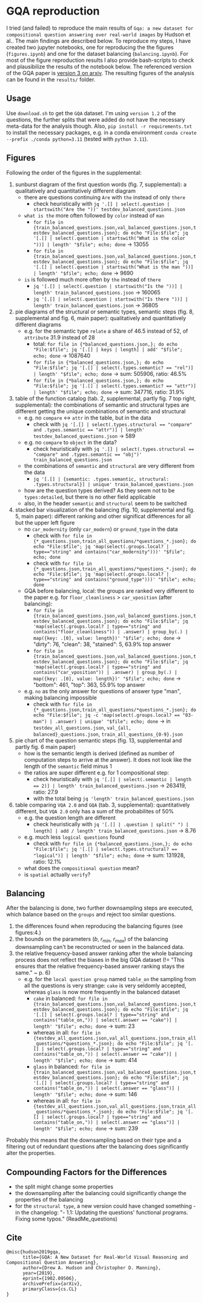 # GQA reproduction

I tried (and failed) to reproduce the main results of `Gqa: a new dataset for compositional question answering over real-world images` by Hudson et al.. The main findings are described below.
To reproduce my steps, I have created two jupyter notebooks, one for reproducing the the figures (`figures.ipynb`) and one for the dataset balancing (`balancing.ipynb`). For most of the figure reproduction results I also provide bash-scripts to check and plausibilize the results of the notebook below.
The referenced version of the GQA paper is [version 3 on arxiv](https://arxiv.org/abs/1902.09506).
The resulting figures of the analysis can be found in the `results/` folder.

## Usage

Use `download.sh` to get the `GQA` dataset. I'm using `version 1.2` of the questions, the further splits that were added do not have the necessary meta-data for the analysis though.
Also, `pip install -r requirements.txt` to install the necessary packages, e.g. in a conda environment `conda create --prefix ./conda python=3.11` (tested with `python 3.11`).

## Figures

Following the order of the figures in the supplemental:

1. sunburst diagram of the first question words (fig. 7, supplemental): a qualitatively and quantitatively different diagram
    * there are questions continuing `Are` with `the` instead of only `there`
        * check heuristically with `jq '.[] | select(.question | startswith("Are the "))' testdev_balanced_questions.json`
    * `what is the` more often followed by `color` instead of `man`
        * `for file in {train_balanced_questions.json,val_balanced_questions.json,testdev_balanced_questions.json}; do echo "File:$file"; jq '[.[] | select(.question | startswith("What is the color "))] | length' "$file"; echo; done` -> $13055$
        * `for file in {train_balanced_questions.json,val_balanced_questions.json,testdev_balanced_questions.json}; do echo "File:$file"; jq '[.[] | select(.question | startswith("What is the man "))] | length' "$file"; echo; done` -> $9690$
    * `is` is followed much more often by `the` instead of `there`
        * `jq '[.[] | select(.question | startswith("Is the "))] | length' train_balanced_questions.json` -> $160065$
        * `jq '[.[] | select(.question | startswith("Is there "))] | length' train_balanced_questions.json` -> $36805$
2. pie diagrams of the structural or semantic types, semantic steps (fig. 8, supplemental and fig. 6, main paper): qualitatively and quantitatively different diagrams
    * e.g. for the semantic type `relate` a share of $46.5%$ instead of $52%$, of `attribute` $31.9%$ instead of $28%$
        * total: `for file in {*balanced_questions.json,}; do echo "File:$file"; jq '[.[] | keys | length] | add' "$file"; echo; done` -> $1087640$
        * `for file in {*balanced_questions.json,}; do echo "File:$file"; jq '[.[] | select(.types.semantic? == "rel")] | length' "$file"; echo; done` -> sum: $505906$, ratio: $46.5\%$
        * `for file in {*balanced_questions.json,}; do echo "File:$file"; jq '[.[] | select(.types.semantic? == "attr")] | length' "$file"; echo; done` -> sum: $347716$, ratio: $31.9\%$
3. table of the function catalog (tab. 2, supplemental, partly fig. 7 top right, supplemental): the combinations of semantic and structural types are different getting the unique combinations of semantic and structural 
    * e.g. no `compare` <-> `attr` in the table, but in the data
        * check with `jq '[.[] | select(.types.structural == "compare" and .types.semantic == "attr")] | length' testdev_balanced_questions.json` -> $589$
    * e.g. no `compare` to `object` in the data?
        * check heuristically with `jq '.[] | select(.types.structural == "compare" and .types.semantic == "obj")' train_balanced_questions.json`
    * the combinations of `semantic` and `structural` are very different from the data
        * `jq '[.[] | {semantic: .types.semantic, structural: .types.structural}] | unique' train_balanced_questions.json`
    * how are the question types derived? As they seem not to be `types:detailed`, but there is no other field applicable
    * also, in the header `semantic` and `structural` seem to be switched
4. stacked bar visualization of the balancing (fig. 10, supplemental and fig. 5, main paper): different ranking and other significat differences for all but the upper left figure
    * no `car_modernity` (only `car_modern`) or `ground_type` in the data
        * check with `for file in {*_questions.json,train_all_questions/*questions_*.json}; do echo "File:$file"; jq 'map(select(.groups.local? | type=="string" and contains("car_modernity")))' "$file"; echo; done`
        * check with `for file in {*_questions.json,train_all_questions/*questions_*.json}; do echo "File:$file"; jq 'map(select(.groups.local? | type=="string" and contains("ground_type")))' "$file"; echo; done`
    * GQA before balancing, local: the groups are ranked very different to the paper e.g. for `floor_cleanliness` > `car_vposition` (after balancing):
        * `for file in {train_balanced_questions.json,val_balanced_questions.json,testdev_balanced_questions.json}; do echo "File:$file"; jq 'map(select(.groups.local? | type=="string" and contains("floor_cleanliness")) | .answer) | group_by(.) | map({key: .[0], value: length})' "$file"; echo; done` -> "dirty": $76$, "clean": $38$, "stained": $5$, $63.9 \%$ top answer
        * `for file in {train_balanced_questions.json,val_balanced_questions.json,testdev_balanced_questions.json}; do echo "File:$file"; jq 'map(select(.groups.local? | type=="string" and contains("car_vposition")) | .answer) | group_by(.) | map({key: .[0], value: length})' "$file"; echo; done` -> "bottom": $461$, "top": $363$, $55.9 \%$ top answer
    * e.g. `no` as the only answer for questions of answer type "man", making balancing impossible
        * check with `for file in {*_questions.json,train_all_questions/*questions_*.json}; do echo "File:$file"; jq -c 'map(select(.groups.local? == "03-man") | .answer) | unique' "$file"; echo; done` -> in `testdev_all_questions.json`, `val_{all, balanced}_questions.json`, `train_all_questions_{0-9}.json`
5. pie chart of the question semantic steps (fig. 13, supplemental and partly fig. 6 main paper)
    * how is the semantic length is derived (defined as number of computation steps to arrive at the answer). It does not look like the length of the `semantic` field minus 1
    * the ratios are super different e.g. for 1 compositional step:
        * check heuristically with `jq '[.[] | select(.semantic | length == 2)] | length' train_balanced_questions.json` -> $263419$, ratio: $27.9%$
        * with the total being `jq 'length' train_balanced_questions.json`
6. table comparing `VQA 2.0` and `GQA` (tab. 3, supplemental): quantitatively different, but `VQA 2.0` only has a sum of the probabilites of $50 \%$
    * e.g. the question length are different
        * check heuristically with `jq '[.[] | .question | split(" ") | length] | add / length' train_balanced_questions.json` -> $8.76$
    * e.g. much less `logical questions` found
        * check with `for file in {*balanced_questions.json,}; do echo "File:$file"; jq '[.[] | select(.types.structural? == "logical")] | length' "$file"; echo; done` -> sum: $131928$, ratio: $12.1\%$
    * what does the `compositional question` mean?
    * is `spatial` actually `verify`?

## Balancing

After the balancing is done, two further downsampling steps are executed, which balance based on the `groups` and reject too similar questions.

1. the differences found when reproducing the balancing figures (see figures:4.)
2. the bounds on the parameters ($b$, $r_{min}$, $r_{max}$) of the balancing downsampling can't be reconstructed or seen in the balanced data.
3. the relative frequency-based answer ranking after the whole balancing process does not reflect the biases in the big GQA dataset (!= "This ensures that the relative frequency-based answer ranking stays the same." ~ p. 6)
    * e.g. for the `local question group` named `table_on` the sampling from all the questions is very strange: `cake` is very seldomly accepted, whereas `glass` is now more frequently in the balanced dataset
        * `cake` in balanced: `for file in {train_balanced_questions.json,val_balanced_questions.json,testdev_balanced_questions.json}; do echo "File:$file"; jq '[.[] | select(.groups.local? | type=="string" and contains("table_on,")) | select(.answer == "cake")] | length' "$file"; echo; done` -> sum: $23$
        * whereas in all: `for file in {testdev_all_questions.json,val_all_questions.json,train_all_questions/*questions_*.json}; do echo "File:$file"; jq '[.[] | select(.groups.local? | type=="string" and contains("table_on,")) | select(.answer == "cake")] | length' "$file"; echo; done` -> sum: $414$
        * `glass` in balanced: `for file in {train_balanced_questions.json,val_balanced_questions.json,testdev_balanced_questions.json}; do echo "File:$file"; jq '[.[] | select(.groups.local? | type=="string" and contains("table_on,")) | select(.answer == "glass")] | length' "$file"; echo; done` -> sum: $146$
        * whereas in all: `for file in {testdev_all_questions.json,val_all_questions.json,train_all_questions/*questions_*.json}; do echo "File:$file"; jq '[.[] | select(.groups.local? | type=="string" and contains("table_on,")) | select(.answer == "glass")] | length' "$file"; echo; done` -> sum: $239$

Probably this means that the downsampling based on their type and a filtering out of redundant questions after the balancing does significantly alter the properties.

## Compounding Factors for the Differences

* the split might change some properties
* the downsampling after the balancing could significantly change the properties of the balancing
* for the `structural type`, a new version could have changed something - in the changelog: "- 1.1: Updating the questions' functional programs. Fixing some typos." (ReadMe_questions)

## Cite

```
@misc{hudson2019gqa,
      title={GQA: A New Dataset for Real-World Visual Reasoning and Compositional Question Answering}, 
      author={Drew A. Hudson and Christopher D. Manning},
      year={2019},
      eprint={1902.09506},
      archivePrefix={arXiv},
      primaryClass={cs.CL}
}
```
